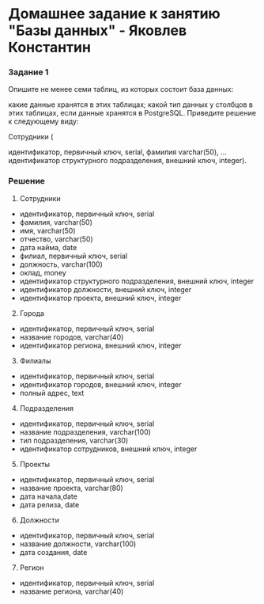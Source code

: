 # Домашнее задание к занятию "Базы данных" - Яковлев Константин

### Задание 1

Опишите не менее семи таблиц, из которых состоит база данных:

какие данные хранятся в этих таблицах;
какой тип данных у столбцов в этих таблицах, если данные хранятся в PostgreSQL.
Приведите решение к следующему виду:

Сотрудники (

идентификатор, первичный ключ, serial,
фамилия varchar(50),
...
идентификатор структурного подразделения, внешний ключ, integer).


### Решение

1) Сотрудники
 - идентификатор, первичный ключ, serial
 - фамилия, varchar(50)
 - имя, varchar(50)
 - отчество, varchar(50)
 - дата найма, date
 - филиал, первичный ключ, serial
 - должность, varchar(100)
 - оклад, money
 - идентификатор структурного подразделения, внешний ключ, integer
 - идентификатор должности, внешний ключ, integer
 - идентификатор проекта, внешний ключ, integer

2) Города
 - идентификатор, первичный ключ, serial
 - название городов, varchar(40)
 - идентификатор региона, внешний ключ, integer

3) Филиалы
 - идентификатор, первичный ключ, serial
 - идентификатор городов, внешний ключ, integer
 - полный адрес, text

4) Подразделения
 - идентификатор, первичный ключ, serial
 - название подразделения, varchar(100)
 - тип подразделения, varchar(30)
 - идентификатор сотрудников, внешний ключ, integer

5) Проекты
 - идентификатор, первичный ключ, serial
 - название проекта, varchar(80)
 - дата начала,date
 - дата релиза, date

6) Должности
 - идентификатор, первичный ключ, serial
 - название должности, varchar(100)
 - дата создания, date
 
7) Регион
 - идентификатор, первичный ключ, serial
 - название региона, varchar(40)
```
